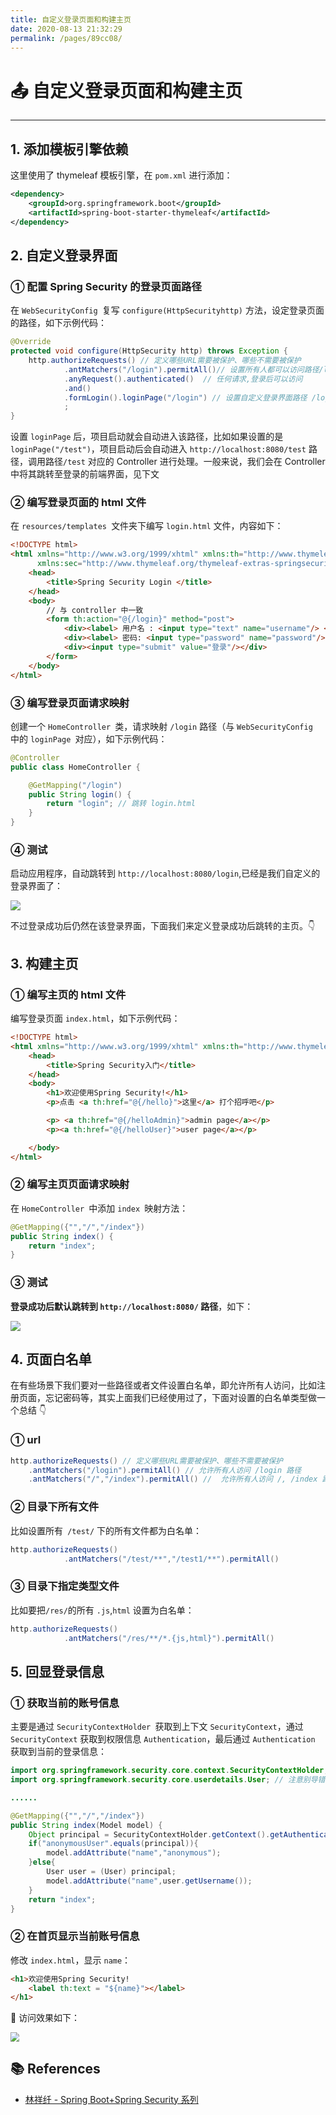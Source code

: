 ```yaml
---
title: 自定义登录页面和构建主页
date: 2020-08-13 21:32:29
permalink: /pages/89cc08/
---
```

# 📤 自定义登录页面和构建主页

---

## 1. 添加模板引擎依赖

这里使用了 thymeleaf 模板引擎，在 `pom.xml` 进行添加：

```xml
<dependency>
    <groupId>org.springframework.boot</groupId>
    <artifactId>spring-boot-starter-thymeleaf</artifactId>
</dependency>
```

## 2. 自定义登录界面

### ① 配置 Spring Security 的登录页面路径

在 `WebSecurityConfig `复写 `configure(HttpSecurityhttp)` 方法，设定登录页面的路径，如下示例代码：

```java
@Override
protected void configure(HttpSecurity http) throws Exception {
    http.authorizeRequests() // 定义哪些URL需要被保护、哪些不需要被保护
            .antMatchers("/login").permitAll()// 设置所有人都可以访问路径/login
            .anyRequest().authenticated()  // 任何请求,登录后可以访问
            .and()
            .formLogin().loginPage("/login") // 设置自定义登录界面路径 /login（与Controller中一致）
            ;
}
```

设置 `loginPage` 后，项目启动就会自动进入该路径，比如如果设置的是 `loginPage("/test")`，项目启动后会自动进入 `http://localhost:8080/test` 路径，调用路径`/test` 对应的 Controller 进行处理。一般来说，我们会在 Controller 中将其跳转至登录的前端界面，见下文

### ②  编写登录页面的 html 文件

 在 `resources/templates `文件夹下编写 `login.html` 文件，内容如下：

```html
<!DOCTYPE html>
<html xmlns="http://www.w3.org/1999/xhtml" xmlns:th="http://www.thymeleaf.org"
      xmlns:sec="http://www.thymeleaf.org/thymeleaf-extras-springsecurity3">
    <head>
        <title>Spring Security Login </title>
    </head>
    <body>
        // 与 controller 中一致
        <form th:action="@{/login}" method="post">
            <div><label> 用户名 : <input type="text" name="username"/> </label></div>
            <div><label> 密码: <input type="password" name="password"/> </label></div>
            <div><input type="submit" value="登录"/></div>
        </form>
    </body>
</html>
```

### ③ 编写登录页面请求映射

创建一个 `HomeController `类，请求映射 `/login` 路径（与 `WebSecurityConfig ` 中的 `loginPage `对应），如下示例代码：

```java
@Controller
public class HomeController {

    @GetMapping("/login")
    public String login() {
        return "login"; // 跳转 login.html
    }
}
```

### ④ 测试

 启动应用程序，自动跳转到 `http://localhost:8080/login`,已经是我们自定义的登录界面了：

![](https://cs-wiki.oss-cn-shanghai.aliyuncs.com/img/20200809213704.png)

不过登录成功后仍然在该登录界面，下面我们来定义登录成功后跳转的主页。👇

## 3. 构建主页

### ①  编写主页的 html 文件

 编写登录页面 `index.html`，如下示例代码：

```html
<!DOCTYPE html>  
<html xmlns="http://www.w3.org/1999/xhtml" xmlns:th="http://www.thymeleaf.org" xmlns:sec="http://www.thymeleaf.org/thymeleaf-extras-springsecurity3">  
    <head>
        <title>Spring Security入门</title>
    </head>
    <body>
        <h1>欢迎使用Spring Security!</h1>
        <p>点击 <a th:href="@{/hello}">这里</a> 打个招呼吧</p>

        <p> <a th:href="@{/helloAdmin}">admin page</a></p>
        <p><a th:href="@{/helloUser}">user page</a></p>

    </body>
</html>
```

### ②  编写主页页面请求映射

在 `HomeController `中添加 `index `映射方法：

```java
@GetMapping({"","/","/index"})
public String index() {
    return "index";
}
```

### ③ 测试

**登录成功后默认跳转到 `http://localhost:8080/` 路径**，如下：

![](https://cs-wiki.oss-cn-shanghai.aliyuncs.com/img/20200809213414.png)

## 4. 页面白名单

在有些场景下我们要对一些路径或者文件设置白名单，即允许所有人访问，比如注册页面，忘记密码等，其实上面我们已经使用过了，下面对设置的白名单类型做一个总结 👇

### ① url

```java
http.authorizeRequests() // 定义哪些URL需要被保护、哪些不需要被保护
    .antMatchers("/login").permitAll() // 允许所有人访问 /login 路径
	.antMatchers("/","/index").permitAll() //  允许所有人访问 /, /index 路径
```

### ② 目录下所有文件

比如设置所有` /test/` 下的所有文件都为白名单：

```Java
http.authorizeRequests() 
            .antMatchers("/test/**","/test1/**").permitAll()
```

### ③ 目录下指定类型文件

比如要把` /res/ `的所有 `.js`,`html` 设置为白名单：

```java
http.authorizeRequests() 
            .antMatchers("/res/**/*.{js,html}").permitAll()
```

## 5. 回显登录信息

### ① 获取当前的账号信息

主要是通过 `SecurityContextHolder `获取到上下文 `SecurityContext`，通过 `SecurityContext` 获取到权限信息 `Authentication`，最后通过 `Authentication` 获取到当前的登录信息：

```java
import org.springframework.security.core.context.SecurityContextHolder;
import org.springframework.security.core.userdetails.User; // 注意别导错包

......

@GetMapping({"","/","/index"})
public String index(Model model) {
    Object principal = SecurityContextHolder.getContext().getAuthentication().getPrincipal();
    if("anonymousUser".equals(principal)){
        model.addAttribute("name","anonymous");
    }else{
        User user = (User) principal;
        model.addAttribute("name",user.getUsername());
    }
    return "index";
}
```

### ② 在首页显示当前账号信息

修改 `index.html`，显示 `name`：

```html
<h1>欢迎使用Spring Security! 
    <label th:text = "${name}"></label> 
</h1>
```

🏃‍ 访问效果如下：

<img src="https://cs-wiki.oss-cn-shanghai.aliyuncs.com/img/20200812120051.png" style="zoom:90%;" />

## 📚 References

- [林祥纤 - Spring Boot+Spring Security 系列](https://www.iteye.com/blog/412887952-qq-com-2441544)